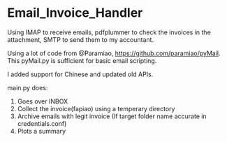 # Email_Invoice_Handler
Using IMAP to receive emails, pdfplummer to check the invoices in the attachment, SMTP to send them to my accountant.


Using a lot of code from @Paramiao, https://github.com/paramiao/pyMail.
This pyMail.py is sufficient for basic email scripting.

I added support for Chinese and updated old APIs.


main.py does:
1. Goes over INBOX
2. Collect the invoice(fapiao) using a temperary directory
3. Archive emails with legit invoice (If target folder name accurate in credentials.conf)
4. Plots a summary
